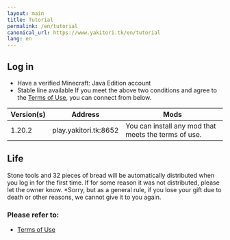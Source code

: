 ```yaml
---
layout: main
title: Tutorial
permalink: /en/tutorial
canonical_url: https://www.yakitori.tk/en/tutorial
lang: en
---
```


## Log in
- Have a verified Minecraft: Java Edition account
- Stable line available
If you meet the above two conditions and agree to the [Terms of Use](/terms), you can connect from below.

| Version(s) | Address | Mods |
| --- | --- | --- |
| 1.20.2 | play.yakitori.tk:8652 | You can install any mod that meets the terms of use. |

## Life
Stone tools and 32 pieces of bread will be automatically distributed when you log in for the first time. If for some reason it was not distributed, please let the owner know.
*Sorry, but as a general rule, if you lose your gift due to death or other reasons, we cannot give it to you again.

### Please refer to:
- [Terms of Use](/terms)
